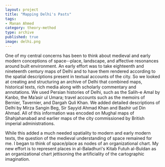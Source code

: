 ```yaml
---
layout: project
title: "Mapping Delhi's Pasts"
tags:
- Manan Ahmed
category: theory-method
type: archive
published: true
image: delhi.png
---
```


One of my central concerns has been to think about medieval and early modern conceptions of space--place, landscape, and affective resonances around built environment. An early effort was to take eighteenth and nineteenth century maps of Delhi and to have them rendered according to the spatial descriptions present in textual accounts of the city. So we looked at creating and structuring an archive of Delhi that combined maps, historical texts, rich media along with scholarly commentary and annotations. We used Persian histories of Delhi, such as the Salih-e Amal by Kanbo, the Ma’asir ul Umara; travel accounts such as the memoirs of Bernier, Tavernier, and Dargah Quli Khan. We added detailed descriptions of Delhi by Mirza Sangin Beg, Sir Sayyid Ahmad Khan and Bashir ud Din Ahmad. All of this information was encoded on Mughal maps of Shahjahanabad and earlier maps of the city commissioned by British imperial administrations.

While this added a much needed spatiality to modern and early modern texts, the question of the medieval understanding of space remained for me. I began to think of space/place as nodes of an organizational chart. My new effort is to represent places in al-Baladhuri's Kitab Futuh al-Buldan as an organizational chart jettisoning the artificiality of the cartographic imagination.
